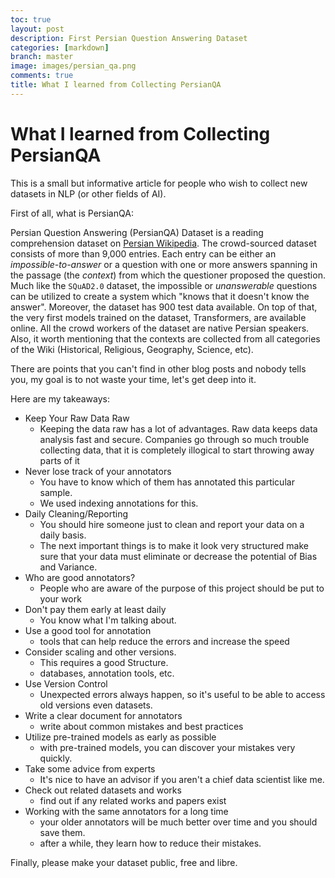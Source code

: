 ```yaml
---
toc: true
layout: post
description: First Persian Question Answering Dataset
categories: [markdown]
branch: master
image: images/persian_qa.png
comments: true
title: What I learned from Collecting PersianQA
---
```


# What I learned from Collecting PersianQA

This is a small but informative article for people who wish to collect new datasets in NLP (or other fields of AI).

First of all, what is PersianQA:

Persian Question Answering (PersianQA) Dataset is a reading comprehension dataset on [Persian Wikipedia](https://fa.wikipedia.org/). The crowd-sourced dataset consists of more than 9,000 entries. Each entry can be either an _impossible-to-answer_ or a question with one or more answers spanning in the passage (the _context_) from which the questioner proposed the question. Much like the `SQuAD2.0` dataset, the impossible or _unanswerable_ questions can be utilized to create a system which "knows that it doesn't know the answer". Moreover, the dataset has 900 test data available. On top of that, the very first models trained on the dataset, Transformers, are available online. All the crowd workers of the dataset are native Persian speakers. Also, it worth mentioning that the contexts are collected from all categories of the Wiki (Historical, Religious, Geography, Science, etc).

There are points that you can't find in other blog posts and nobody tells you, my goal is to not waste your time, let's get deep into it.

Here are my takeaways:

- Keep Your Raw Data Raw
  - Keeping the data raw has a lot of advantages. Raw data keeps data analysis fast and secure. Companies go through so much trouble collecting data, that it is completely illogical to start throwing away parts of it
- Never lose track of your annotators
  - You have to know which of them has annotated this particular sample.
  - We used indexing annotations for this.
- Daily Cleaning/Reporting
  - You should hire someone just to clean and report your data on a daily basis.
  - The next important things is to make it look very structured make sure that your data must eliminate or decrease the potential of Bias and Variance.
- Who are good annotators?
  - People who are aware of the purpose of this project should be put to your work
- Don't pay them early at least daily
  - You know what I'm talking about.
- Use a good tool for annotation
  - tools that can help reduce the errors and increase the speed
- Consider scaling and other versions.
  - This requires a good Structure.
  - databases, annotation tools, etc.
- Use Version Control
  - Unexpected errors always happen, so it's useful to be able to access old versions even datasets.
- Write a clear document for annotators
  - write about common mistakes and best practices
- Utilize pre-trained models as early as possible
  - with pre-trained models, you can discover your mistakes very quickly.
- Take some advice from experts
  - It's nice to have an advisor if you aren't a chief data scientist like me.
- Check out related datasets and works
  - find out if any related works and papers exist
- Working with the same annotators for a long time
  - your older annotators will be much better over time and you should save them.
  - after a while, they learn how to reduce their mistakes.

Finally, please make your dataset public, free and libre.
